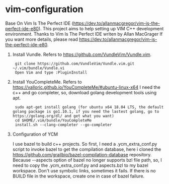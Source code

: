 # vim-configuration
Base On Vim Is The Perfect IDE 
(https://dev.to/allanmacgregor/vim-is-the-perfect-ide-e80). 
This project aims to help setting up VIM C++ development environment. Thanks to Vim Is The Perfect IDE writen by 
Allan MacGrager
If you want more details, please read https://dev.to/allanmacgregor/vim-is-the-perfect-ide-e80.

1. Install Vundle. Refers to  https://github.com/VundleVim/Vundle.vim.

        git clone https://github.com/VundleVim/Vundle.vim.git ~/.vim/bundle/Vundle.vi
        Open Vim and type :PluginInstall

2. Install YouCompleteMe. Refers to https://valloric.github.io/YouCompleteMe/#ubuntu-linux-x64
   I need the c++ and go completer, so, download golang development tools using apt.
		
		sudo apt-get install golang (for ubuntu x64 18.04 LTS, the default golang package is go1.10.1, if you need the lastest golang, go to https://golang.org/dl/ and get what you want) 
		cd $HOME/.vim/bundle/YouCompleteMe
		install.sh --clang-completer --go-completer

3. Configuration of YCM

    I use bazel to build c++ projects. So first, I need a .ycm_extra_conf.py script to invoke bazel to get the compilation database, here i cloned the https://github.com/grailbio/bazel-compilation-database repository. Because --aspects option of bazel no longer supports bzl file path, so, I need to copy the .ycm_extra_conf.py and aspects.bzl to my bazel workspace. Don't use symbolic links, sometimes it fails.
    If there is no BUILD file in the workspace, create one in case of bazel failure.
